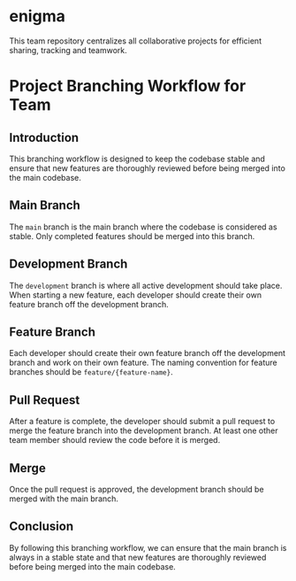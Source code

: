 # enigma
This team repository centralizes all collaborative projects for efficient sharing, tracking and teamwork.

# Project Branching Workflow for Team

## Introduction
This branching workflow is designed to keep the codebase stable and ensure that new features are thoroughly reviewed before being merged into the main codebase.

## Main Branch
The `main` branch is the main branch where the codebase is considered as stable. Only completed features should be merged into this branch.

## Development Branch
The `development` branch is where all active development should take place. When starting a new feature, each developer should create their own feature branch off the development branch.

## Feature Branch
Each developer should create their own feature branch off the development branch and work on their own feature. The naming convention for feature branches should be `feature/{feature-name}`.

## Pull Request
After a feature is complete, the developer should submit a pull request to merge the feature branch into the development branch. At least one other team member should review the code before it is merged.

## Merge
Once the pull request is approved, the development branch should be merged with the main branch.

## Conclusion
By following this branching workflow, we can ensure that the main branch is always in a stable state and that new features are thoroughly reviewed before being merged into the main codebase.

